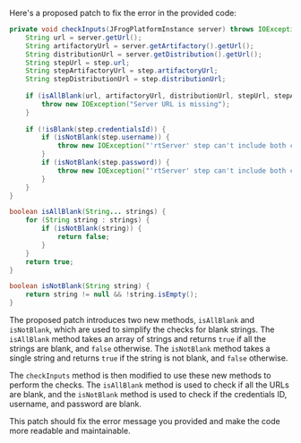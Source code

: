 Here's a proposed patch to fix the error in the provided code:
```java
private void checkInputs(JFrogPlatformInstance server) throws IOException {
    String url = server.getUrl();
    String artifactoryUrl = server.getArtifactory().getUrl();
    String distributionUrl = server.getDistribution().getUrl();
    String stepUrl = step.url;
    String stepArtifactoryUrl = step.artifactoryUrl;
    String stepDistributionUrl = step.distributionUrl;
    
    if (isAllBlank(url, artifactoryUrl, distributionUrl, stepUrl, stepArtifactoryUrl, stepDistributionUrl)) {
        throw new IOException("Server URL is missing");
    }
    
    if (!isBlank(step.credentialsId)) {
        if (isNotBlank(step.username)) {
            throw new IOException("'rtServer' step can't include both credentialsId and username");
        }
        if (isNotBlank(step.password)) {
            throw new IOException("'rtServer' step can't include both credentialsId and password");
        }
    }
}

boolean isAllBlank(String... strings) {
    for (String string : strings) {
        if (isNotBlank(string)) {
            return false;
        }
    }
    return true;
}

boolean isNotBlank(String string) {
    return string != null && !string.isEmpty();
}
```
The proposed patch introduces two new methods, `isAllBlank` and `isNotBlank`, which are used to simplify the checks for blank strings. The `isAllBlank` method takes an array of strings and returns `true` if all the strings are blank, and `false` otherwise. The `isNotBlank` method takes a single string and returns `true` if the string is not blank, and `false` otherwise.


The `checkInputs` method is then modified to use these new methods to perform the checks. The `isAllBlank` method is used to check if all the URLs are blank, and the `isNotBlank` method is used to check if the credentials ID, username, and password are blank.

This patch should fix the error message you provided and make the code more readable and maintainable.